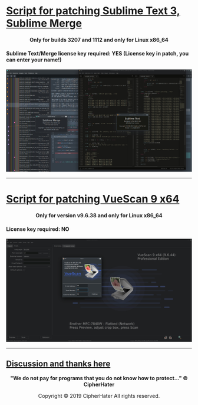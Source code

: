 
# [Script for patching Sublime Text 3, Sublime Merge](https://cipherhater.pro/sublime/)

<center>
	<p><b>
		Only for builds 3207 and 1112 and only for Linux x86_64
	</b></p>
</center>

#### Sublime Text/Merge license key required: YES (License key in patch, you can enter your name!)

![BIG](images/big.jpg)

---

# [Script for patching VueScan 9 x64](https://cipherhater.pro/vuescan/)

<center>
	<p><b>
		Only for version v9.6.38 and only for Linux x86_64
	</b></p>
</center>

#### License key required: NO

![VUESCAN](images/vuescan.jpg)

---

## [Discussion and thanks here](https://gist.github.com/cipherhater/4e75d4e4551db171de03e9618456a7ea)

<center>
    <p><b>
	"We do not pay for programs that you do not know how to protect..." &copy; CipherHater
    </b></p>
</center>

<center>
    <p>
	Copyright &copy; 2019 CipherHater All rights reserved.
    </p>
</center>
